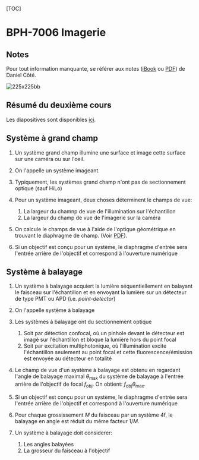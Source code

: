 [TOC]

# BPH-7006 Imagerie

## Notes

Pour tout information manquante, se référer aux notes ([iBook](https://itunes.apple.com/ca/book/optique/id949326768?mt=11) ou [PDF](https://www.dropbox.com/s/ms9onzkg4y4771n/Optique-1.1.9.pdf?dl=0)) de Daniel Côté.

![225x225bb](assets/225x225bb.jpg)

## Résumé du deuxième cours

Les diapositives sont disponibles [ici](./DIAPOS-Cours2-Système.url).

## Système à grand champ

1. Un système grand champ illumine une surface et image cette surface sur une caméra ou sur l'oeil.

2. On l'appelle un système imageant.

3. Typiquement, les systèmes grand champ n'ont pas de sectionnement optique (sauf HiLo)

4. Pour un système imageant, deux choses déterminent le champs de vue:

   1. La largeur du chamnp de vue de l'illumination sur l'échantillon
   2. La largeur du champ de vue de l'imagerie sur la caméra

5. On calcule le champs de vue à l'aide de l'optique géométrique en trouvant le diaphragme de champ. (Voir [PDF](https://www.dropbox.com/s/ms9onzkg4y4771n/Optique-1.1.9.pdf?dl=0)).

6. Si un objectif est conçu pour un système, le diaphragme d'entrée sera l'entrée arrière de l'objectif et correspond à l'ouverture numérique


## Système à balayage

1. Un système à balayage acquiert la lumière séquentiellement en balayant le faisceau sur l'échantillon et en envoyant la lumière sur un détecteur de type PMT ou APD (i.e. *point-detector*)

2. On l'appelle système à balayage

3. Les systèmes à balayage ont du sectionnement optique

   1. Soit par détection confocal, où un pinhole devant le détecteur est imagé sur l'échantillon et bloque la lumière hors du point focal
   2. Soit par excitation multiphotonique, où l'illumination excite l'échantillon seulement au point focal et cette fluorescence/émission est envoyée au détecteur en totalité

4. Le champ de vue d'un système à balayage est obtenu en regardant l'angle de balayage maximal $\theta_\text{max}$ du système de balayage à l'entrée arrière de l'objectif de focal $f_\text{obj}$.  On obtient: $f_\text{obj} \theta_\text{max}$.

5. Si un objectif est conçu pour un système, le diaphragme d'entrée sera l'entrée arrière de l'objectif et correspond à l'ouverture numérique

6. Pour chaque grossissement $M$ du faisceau par un système 4f, le balayage en angle est réduit du même facteur $1/M$.

7. Un système à balayage doit considerer:

   1. Les angles balayées
   2. La grosseur du faisceau à l'objectif 
